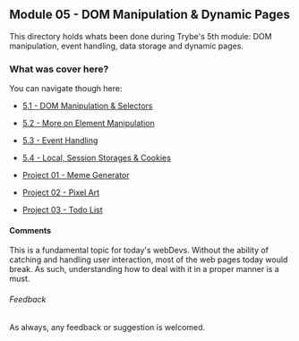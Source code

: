 ## Module 05 - DOM Manipulation & Dynamic Pages

This directory holds whats been done during Trybe's 5th module: DOM manipulation, event handling, data storage and dynamic pages.

### What was cover here?

You can navigate though here:

* [5.1 - DOM Manipulation & Selectors](https://github.com/fabiosenracorrea/Trybe/tree/master/05_JS_DOM_MANIPULATION/5.1%20-%20DOM%20Manipulaton%20%26%20Selectors)
* [5.2 - More on Element Manipulation](https://github.com/fabiosenracorrea/Trybe/tree/master/05_JS_DOM_MANIPULATION/5.2%20-%20More%20on%20Element%20Manipulation)
* [5.3 - Event Handling](https://github.com/fabiosenracorrea/Trybe/tree/master/05_JS_DOM_MANIPULATION/5.3%20-%20Event%20Handling)
* [5.4 - Local, Session Storages & Cookies](https://github.com/fabiosenracorrea/Trybe/tree/master/05_JS_DOM_MANIPULATION/5.4%20-%20Local%20%26%20Session%20Storage%20%2B%20Cookies)

* [Project 01 - Meme Generator]()
* [Project 02 - Pixel Art]()
* [Project 03 - Todo List]()

#### Comments

This is a fundamental topic for today's webDevs. Without the ability of catching and handling user interaction, most of the web pages today would break. As such, understanding how to deal with it in a proper manner is a must.

###### Feedback

As always, any feedback or suggestion is welcomed.